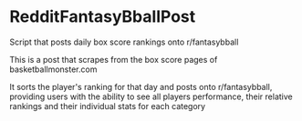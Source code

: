 # RedditFantasyBballPost
Script that posts daily box score rankings onto r/fantasybball

This is a post that scrapes from the box score pages of basketballmonster.com

It sorts the player's ranking for that day and posts onto r/fantasybball, providing users with the ability to see all players performance, their relative rankings and their individual stats for each category
